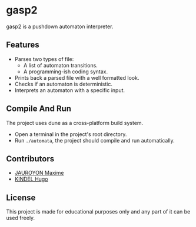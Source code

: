 # gasp2

gasp2 is a pushdown automaton interpreter.

## Features

- Parses two types of file:
	- A list of automaton transitions.
	- A programming-ish coding syntax.
- Prints back a parsed file with a well formatted look.
- Checks if an automaton is deterministic.
- Interprets an automaton with a specific input.

## Compile And Run

The project uses dune as a cross-platform build system.

- Open a terminal in the project's root directory.
- Run `./automata`, the project should compile and run automatically.

## Contributors

- [JAUROYON Maxime](https://gaufre.informatique.univ-paris-diderot.fr/jauroyon)
- [KINDEL Hugo](https://gaufre.informatique.univ-paris-diderot.fr/hugokindel)

## License

This project is made for educational purposes only and any part of it can be used freely.
